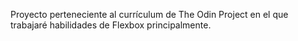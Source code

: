 Proyecto perteneciente al currículum de The Odin Project en el que trabajaré habilidades de Flexbox principalmente.
